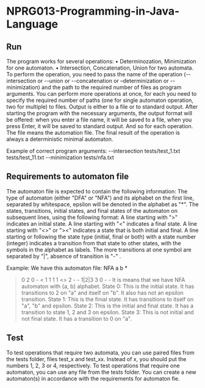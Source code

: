 # NPRG013-Programming-in-Java-Language

## Run
The program works for several operations: 
•	Determinozation, Minimization for one automaton.
•	Intersection, Concatenation, Union for two automata.
To perform the operation, you need to pass the name of the operation 
(--intersection or --union or  --concatenation or –determinization or --minimization) and the path to the required number of files as program arguments.
You can perform more operations at once, for each you need to specify the required number of paths (one for single automaton operation, two for multiple) to files. Output is either to a file or to standard output. After starting the program with the necessary arguments, the output format will be offered: when you enter a file name, it will be saved to a file, when you press Enter, it will be saved to standard output. And so for each operation.
The file means the automation file. The final result of the operation is always a deterministic minimal automaton.

Example of correct program arguments: 
--intersection tests/test_1.txt tests/test_11.txt --minimization tests/nfa.txt

## Requirements to automaton file
The automaton file is expected to contain the following information:
The type of automaton (either "DFA" or "NFA") and its alphabet on the first line, separated by whitespace, epsilon will be denoted in the alphabet as "*".
The states, transitions, initial states, and final states of the automaton on subsequent lines, using the following format:
A line starting with ">" indicates an initial state.
A line starting with "<" indicates a final state.
A line starting with "<>" or "><" indicates a state that is both initial and final.
A line starting or following the state type (initial, final or both) with a state number (integer) indicates a transition from that state to other states, with the symbols in the alphabet as labels. The more transitions at one symbol are separated by "|", absence of transition is "-" .

Example: 
We have this automaton file:
NFA a b *
> 0 2 0 -
< 1 1 1 1
<> 2 - - 1|2|3
3 0 - -
It is means that we have NFA automaton with {a, b} alphabet. 
State 0: This is the initial state. It has transitions to 2 on "a" and itself on "b". It also has not an epsilon transition.
State 1: This is the finial state. It has transitions to itself on "a", "b" and epsilon.
State 2: This is the initial and final state. It has a transition to state 1, 2 and 3 on epsilon.
State 3: This is not initial and not final state. It has a transition to 0 on "a".

## Test
To test operations that require two automata, you can use paired files from the tests folder, files test_x and test_xx.  Instead of x, you should put the numbers 1, 2, 3 or 4, respectively. To test operations that require one automaton, you can use any file from the tests folder. You can create a new automaton(s) in accordance with the requirements for automaton fie.


